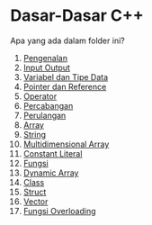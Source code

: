 # Dasar-Dasar C++

Apa yang ada dalam folder ini?
01. [Pengenalan](01_Introduction(Perkenalan)/)
02. [Input Output](02_Input-Output/)
03. [Variabel dan Tipe Data](03_TypeData-Variable(TipeData_dan_Variabel))
04. [Pointer dan Reference](04_pointer_reference/)
05. [Operator](05_operator/)
06. [Percabangan](06_Conditional(Kondisi))
07. [Perulangan](07_Looping(Perulangan))
08. [Array](08_array/)
09. [String](09_string/)
10. [Multidimensional Array](10_Multidimensional-array)
11. [Constant Literal](11_Constant-literal)
12. [Fungsi](12_Funtion(Fungsi)/)
13. [Dynamic Array](13_dynamic_array/)
14. [Class](14_class/)
15. [Struct](15_struct/)
16. [Vector](16_vector/)
17. [Fungsi Overloading](17_function_overload/)